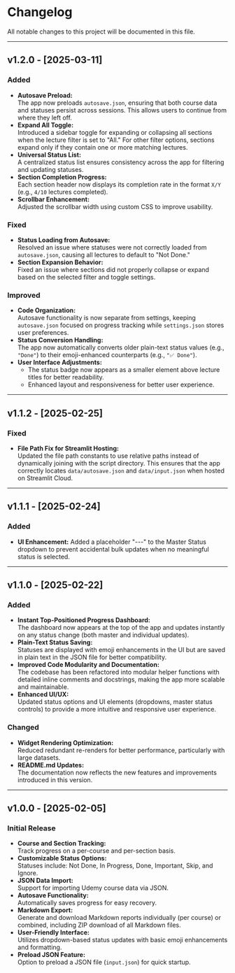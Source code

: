 # Changelog

All notable changes to this project will be documented in this file.

---

## v1.2.0 - [2025-03-11]

### Added
- **Autosave Preload:**  
  The app now preloads `autosave.json`, ensuring that both course data and statuses persist across sessions. This allows users to continue from where they left off.
- **Expand All Toggle:**  
  Introduced a sidebar toggle for expanding or collapsing all sections when the lecture filter is set to "All." For other filter options, sections expand only if they contain one or more matching lectures.
- **Universal Status List:**  
  A centralized status list ensures consistency across the app for filtering and updating statuses.
- **Section Completion Progress:**  
  Each section header now displays its completion rate in the format `X/Y` (e.g., `4/10` lectures completed).
- **Scrollbar Enhancement:**  
  Adjusted the scrollbar width using custom CSS to improve usability.

### Fixed
- **Status Loading from Autosave:**  
  Resolved an issue where statuses were not correctly loaded from `autosave.json`, causing all lectures to default to "Not Done."
- **Section Expansion Behavior:**  
  Fixed an issue where sections did not properly collapse or expand based on the selected filter and toggle settings.

### Improved
- **Code Organization:**  
  Autosave functionality is now separate from settings, keeping `autosave.json` focused on progress tracking while `settings.json` stores user preferences.
- **Status Conversion Handling:**  
  The app now automatically converts older plain-text status values (e.g., `"Done"`) to their emoji-enhanced counterparts (e.g., `"✅ Done"`).
- **User Interface Adjustments:**  
  - The status badge now appears as a smaller element above lecture titles for better readability.
  - Enhanced layout and responsiveness for better user experience.

---

## v1.1.2 - [2025-02-25]

### Fixed
- **File Path Fix for Streamlit Hosting:**  
  Updated the file path constants to use relative paths instead of dynamically joining with the script directory. This ensures that the app correctly locates `data/autosave.json` and `data/input.json` when hosted on Streamlit Cloud.

---

## v1.1.1 - [2025-02-24]

### Added
- **UI Enhancement:**
  Added a placeholder "---" to the Master Status dropdown to prevent accidental bulk updates when no meaningful status is selected.

---

## v1.1.0 - [2025-02-22]

### Added
- **Instant Top-Positioned Progress Dashboard:**  
  The dashboard now appears at the top of the app and updates instantly on any status change (both master and individual updates).
- **Plain-Text Status Saving:**  
  Statuses are displayed with emoji enhancements in the UI but are saved in plain text in the JSON file for better compatibility.
- **Improved Code Modularity and Documentation:**  
  The codebase has been refactored into modular helper functions with detailed inline comments and docstrings, making the app more scalable and maintainable.
- **Enhanced UI/UX:**  
  Updated status options and UI elements (dropdowns, master status controls) to provide a more intuitive and responsive user experience.

### Changed
- **Widget Rendering Optimization:**  
  Reduced redundant re-renders for better performance, particularly with large datasets.
- **README.md Updates:**  
  The documentation now reflects the new features and improvements introduced in this version.

---

## v1.0.0 - [2025-02-05]

### Initial Release
- **Course and Section Tracking:**  
  Track progress on a per-course and per-section basis.
- **Customizable Status Options:**  
  Statuses include: Not Done, In Progress, Done, Important, Skip, and Ignore.
- **JSON Data Import:**  
  Support for importing Udemy course data via JSON.
- **Autosave Functionality:**  
  Automatically saves progress for easy recovery.
- **Markdown Export:**  
  Generate and download Markdown reports individually (per course) or combined, including ZIP download of all Markdown files.
- **User-Friendly Interface:**  
  Utilizes dropdown-based status updates with basic emoji enhancements and formatting.
- **Preload JSON Feature:**  
  Option to preload a JSON file (`input.json`) for quick startup.

